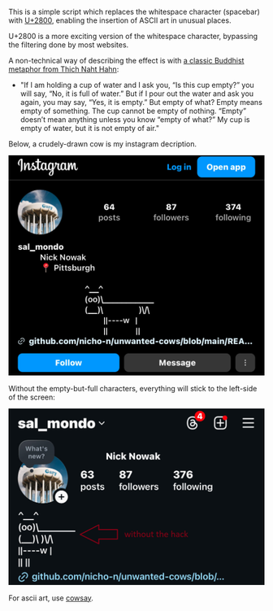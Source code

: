 
This is a simple script which replaces the whitespace character (spacebar) with [U+2800](https://www.compart.com/en/unicode/U+2800), enabling the insertion of ASCII art in unusual places.

U+2800 is a more exciting version of the whitespace character, bypassing the filtering done by most websites. 

A non-technical way of describing the effect is with [a classic Buddhist metaphor from Thich Naht Hahn](https://www.lionsroar.com/heart-sutra-fullness-emptiness/?fbclid=PAZXh0bgNhZW0CMTEAAaY2u3C6dgAIRaX6s6XqgIbdcel4NCBbCEi8rUCKP1lojyvXs4MXPmXh9-o_aem_p3-7qujV6kJvEgaTiBX0Qg):

- "If I am holding a cup of water and I ask you, “Is this cup empty?” you will say, “No, it is full of water.” But if I pour out the water and ask you again, you may say, “Yes, it is empty.” But empty of what? Empty means empty of something. The cup cannot be empty of nothing. “Empty” doesn’t mean anything unless you know “empty of what?” My cup is empty of water, but it is not empty of air."

Below, a crudely-drawn cow is my instagram decription.

![An ASCII art cow is used as a profile description on instagram.com](sample.png "Unwanted Cows")

Without the empty-but-full characters, everything will stick to the left-side of the screen:

![Without the hack, the ASCII art cow is a mess. It's limbs are unable to float in the middle of the textbox](sample2.png "Unwanted Cows, without the script applied")

For ascii art, use [cowsay](https://cowsay-svelte.vercel.app/).
